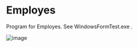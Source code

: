 # Employes
Program for Employes.
See WindowsFormTest.exe .

![image](https://github.com/Pavel-Robot/Employes/assets/50141984/b62c8ca8-c283-4746-b79d-7a1c6841b4cf)
